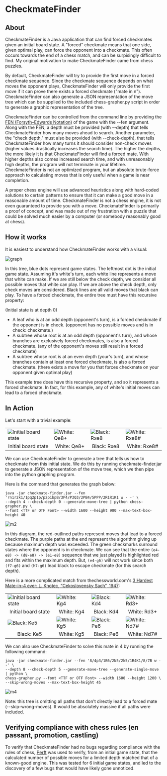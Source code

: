 # CheckmateFinder
## About
CheckmateFinder is a Java application that can find forced checkmates given an initial board state. A "forced" checkmate means that one side, given optimal play, can force the opponent into a checkmate. This often occurs towards the end of a chess match, and can be surpisingly difficult to find. My original motivation to make CheckmateFinder came from chess puzzles.

By default, CheckmateFinder will try to provide the first move in a forced checkmate sequence. Since the checkmate sequence depends on what moves the opponent plays, CheckmateFinder will only provide the first move if it can prove there exists a forced checkmate ("mate in n"). CheckmateFinder can also generate a JSON representation of the move tree which can be supplied to the included chess-grapher.py script in order to generate a graphic representation of the tree.

CheckmateFinder can be controlled from the command line by providing the [FEN (Forsyth–Edwards Notation)](https://en.wikipedia.org/wiki/Forsyth%E2%80%93Edwards_Notation) of the game with the --fen argument. Along with the FEN, a depth must be provided (with --depth) that tells CheckmateFinder how many moves ahead to search. Another parameter, the "check depth," must also be provided (with --check-depth), that tells CheckmateFinder how many turns it should consider non-check moves (higher values drastically increases the search time). The higher the depths, the more likely it is that CheckmateFinder will find a forced mate. With higher depths also comes increased search time, and with unreasonably high depths, the program will not terminate in your lifetime. CheckmateFinder is not an optimized program, but an absolute brute-force approach to calculating moves that is only useful when a game is near completion.

A proper chess engine will use advanced heuristics along with hard-coded solutions to certain patterns to ensure that it can make a good move in a reasonable amount of time. CheckmateFinder is not a chess engine, it is not even guaranteed to provide you with a move. CheckmateFinder is primarily a proof of concept, and was made out of my frustration with a puzzle that could be solved much easier by a computer (or somebody reasonably good at chess).

## How it works
It is easiest to understand how CheckmateFinder works with a visual:

![graph](https://user-images.githubusercontent.com/38389408/225073488-0eed7c2a-ff1c-4b13-97d2-2c3c4f978450.png)

In this tree, blue dots represent game states. The leftmost dot is the initial game state. Assuming it's white's turn, each white line represents a move that white can make. If we are still below the check depth, we consider all possible moves that white can play. If we are above the check depth, only check moves are considered. Black lines are all valid moves that black can play. To have a forced checkmate, the entire tree must have this recursive property:

(Initial state is at depth 0)
- A leaf who is at an odd depth (opponent's turn), is a forced checkmate if the opponent is in check. (opponent has no possible moves and is in check: checkmate.)
- A subtree whose root is at an odd depth (opponent's turn), and whose branches are exclusively forced checkmates, is also a forced checkmate. (any of the opponent's moves still result in a forced checkmate)
- A subtree whose root is at an even depth (your's turn), and whose branches contain at least one forced checkmate, is also a forced checkmate. (there exists a move for you that forces checkmate on your opponent given optimal play)

This example tree does have this recursive property, and so it represents a forced checkmate. In fact, for this example, any of white's initial moves can lead to a forced checkmate.

## In Action
Let's start with a trivial example:

<table width=100%>
  <tr>
    <td>
      <img src="https://user-images.githubusercontent.com/38389408/225085853-4a9d9eb6-b45c-417f-9704-7d090a764d91.png" alt="Initial board state">
    </td>
    <td>
      <img src="https://user-images.githubusercontent.com/38389408/225085872-e71a97d7-980c-4409-b977-08678b9c5fc9.png" alt="White: Qe8+">
    </td>
    <td>
      <img src="https://user-images.githubusercontent.com/38389408/225085957-d1b24bde-f5b4-4ffe-95be-835667d0aeab.png" alt="Black: Rxe8">
    </td>
    <td>
      <img src="https://user-images.githubusercontent.com/38389408/225085994-9b70fe88-3952-4567-bdb1-1c84e1050e0a.png" alt="White: Rxe8#">
    </td>
  </tr>
  <tr>
    <td align=center>
      Initial board state
    </td>
    <td align=center>
      White: Qe8+
    </td>
    <td align=center>
      Black: Rxe8
    </td>
    <td align=center>
      White: Rxe8#
    </td>
  </tr>
</table>

We can use CheckmateFinder to generate a tree that tells us how to checkmate from this initial state. We do this by running checkmate-finder.jar to generate a JSON representation of the move tree, which we then pipe into the python graphing program.

Here is the command that generates the graph below:

```shell
java -jar checkmate-finder.jar --fen 'rn1r2k1/1pq2p1p/p2p1bpB/3P4/P3Q3/2PB4/5PPP/2R1R1K1 w - -' \
--depth 4 --check-depth 0 --generate-move-tree | python chess-grapher.py \
--font <TTF or OTF Font> --width 1600 --height 900 --max-text-box-height 40
```

![m2](https://user-images.githubusercontent.com/38389408/227753244-2328b45c-6f57-4e45-a738-67e4dbb31e5c.png)

In this diagram, the red-outlined paths represent moves that lead to a forced checkmate. The purple paths at the end represent the algorithm giving up because maximum depth was exceeded. The green checkmarks surround states where the opponent is in checkmate. We can see that the entire `(e4-e8) -> (d8-e8) -> (e1-e8)` sequence that we just played is highlighted red and fits within the maximum depth. But, `(e4-g6)` will not work since both `(f7-g6)` and `(h7-g6)` lead black to escape checkmate (for this search depth).

Here is a more complicated match from thechessworld.com's [3 Hardest Mate-in-4 ever: L. Knotec, “Cekoslovensky Sach”, 1947](https://thechessworld.com/articles/problems/3-hardest-mate-in-4-ever/):

<table width=100%>
  <tr>
    <td>
      <img src="https://user-images.githubusercontent.com/38389408/227754781-68975798-7e3f-4b0e-ac6a-c6a16d66544a.png" alt="Initial board state">
    </td>
    <td>
      <img src="https://user-images.githubusercontent.com/38389408/227754780-8e95a97f-48ba-4a8b-8231-b624c2f79b5b.png" alt="White: Kg4">
    </td>
    <td>
      <img src="https://user-images.githubusercontent.com/38389408/227754779-df60cc7b-65fd-4a27-b31d-27860f33fef2.png" alt="Black: Kd4">
    </td>
    <td>
      <img src="https://user-images.githubusercontent.com/38389408/227754778-4d492949-abda-4212-bf0e-f68dd9c39622.png" alt="White: Rd3+">
    </td>
  </tr>
  <tr>
    <td align=center>
      Initial board state
    </td>
    <td align=center>
      White: Kg4
    </td>
    <td align=center>
      Black: Kd4
    </td>
    <td align=center>
      White: Rd3+
    </td>
  </tr>
  <tr>
    <td>
      <img src="https://user-images.githubusercontent.com/38389408/227754777-0b1e7cdd-7ddf-4fcb-8279-6182dadc8006.png" alt="Black: Ke5">
    </td>
    <td>
      <img src="https://user-images.githubusercontent.com/38389408/227754775-911b3a9d-889b-4cfa-9122-b8554f39e2ee.png" alt="White: Kg5">
    </td>
    <td>
      <img src="https://user-images.githubusercontent.com/38389408/227754774-f43a8a17-ffde-4c92-9284-7a24328a8e0b.png" alt="Black: Pe6">
    </td>
    <td>
      <img src="https://user-images.githubusercontent.com/38389408/227754773-a26d3d57-231e-4f76-b996-478b5e987a91.png" alt="White: Nd7#">
    </td>
  </tr>
  <tr>
    <td align=center>
      Black: Ke5
    </td>
    <td align=center>
      White: Kg5
    </td>
    <td align=center>
      Black: Pe6
    </td>
    <td align=center>
      White: Nd7#
    </td>
  </tr>
</table>

We can also use CheckmateFinder to solve this mate in 4 by running the following command:

```shell
java -jar checkmate-finder.jar --fen '8/4p3/1B6/2N5/2k5/1R4K1/8/7B w - -' \
--depth 8 --check-depth 5 --generate-move-tree --generate-single-move | python \
chess-grapher.py --font <TTF or OTF Font> --width 1600 --height 1200 \
--skip-wrong-moves --max-text-box-height 45
```

![m4](https://user-images.githubusercontent.com/38389408/227752883-864a037f-3247-4a7c-8770-223a4e9ba69e.png)

Note: this tree is omitting all paths that don't directly lead to a forced mate (--skip-wrong-moves). It would be absolutely massive if all paths were included.

## Verifying compliance with chess rules (en passant, promotion, castling)
To verify that CheckmateFinder had no bugs regarding compliance with the rules of chess, [Perft](https://www.chessprogramming.org/Perft) was used to verify, from an initial game state, that the calculated number of possible moves for a limited depth matched that of a known-good engine. This was tested for 6 initial game states, and led to the discovery of a few bugs that would have likely gone unnoticed.
